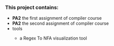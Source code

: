 ### This project contains:
- <strong>PA2</strong> the first assignment of compiler course
- <strong>PA2</strong> the second assignment of compiler course
- <string>tools</strong> 
	- a Regex To NFA visualization tool
